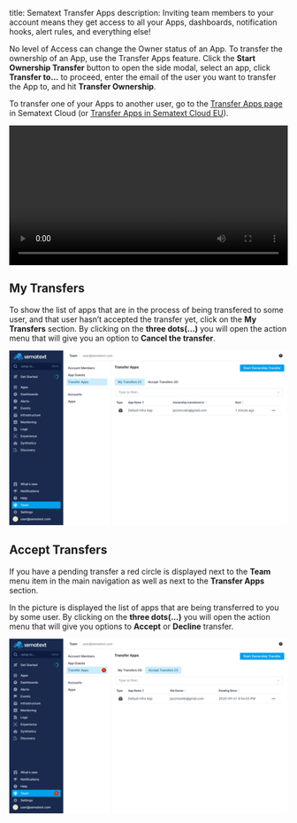 title: Sematext Transfer Apps
description: Inviting team members to your account means they get access to all your Apps, dashboards, notification hooks, alert rules, and everything else!

No level of Access can change the Owner status of an App. To transfer the 
ownership of an App, use the Transfer Apps feature. Click the **Start Ownership Transfer** 
button to open the side modal, select an app, click **Transfer to...** to proceed, enter the email of the
user you want to transfer the App to, and hit **Transfer Ownership**.

To transfer one of your Apps to another user, go to the 
[Transfer Apps page](https://apps.sematext.com/ui/team/transfer-apps) in Sematext Cloud (or [Transfer Apps in Sematext Cloud EU](https://apps.eu.sematext.com/ui/team/transfer-apps)).

<video style="display:block; width:100%; height:auto;" controls autoplay loop>
  <source src="https://cdn.sematext.com/videos/transfer-apps.mp4" type="video/mp4" />
</video>

## My Transfers

To show the list of apps that are in the process of being transfered to some user, and that user hasn’t accepted the transfer yet, click on the **My Transfers** section. 
By clicking on the **three dots(...)** you will open the action menu that will give you an option to **Cancel the transfer**.

![My Transfers](../images/team/my_transfers.png)

## Accept Transfers

If you have a pending transfer a red circle is displayed next to the **Team** menu item in the main navigation 
as well as next to the **Transfer Apps** section. 

In the picture is displayed the list of apps that are being transferred to you by some user. By clicking on the **three dots(...)** you will open the action menu that will give you options to **Accept** or **Decline** transfer.

![Accept Transfers](../images/team/accept_transfers.png)
